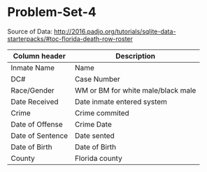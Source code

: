 # Problem-Set-4
Source of Data: http://2016.padjo.org/tutorials/sqlite-data-starterpacks/#toc-florida-death-row-roster

Column header | Description
--------------|------------
Inmate Name | Name
DC# | Case Number
Race/Gender | WM or BM for white male/black male
Date Received | Date inmate entered system
Crime | Crime commited
Date of Offense | Crime Date
Date of Sentence  | Date sented
Date of Birth | Date of Birth
County  | Florida county 
